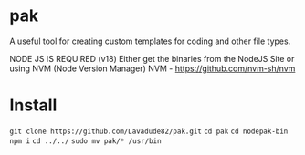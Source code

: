 # pak
A useful tool for creating custom templates for coding and other file types.

NODE JS IS REQUIRED (v18)
Either get the binaries from the NodeJS Site or using NVM (Node Version Manager)
NVM - https://github.com/nvm-sh/nvm 

# Install
``git clone https://github.com/Lavadude82/pak.git``
``cd pak``
``cd nodepak-bin``
``npm i``
``cd ../../``
``sudo mv pak/* /usr/bin``
